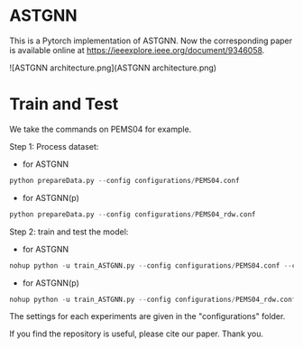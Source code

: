 # ASTGNN

This is a Pytorch implementation of ASTGNN. Now the corresponding paper is available online at https://ieeexplore.ieee.org/document/9346058.

![ASTGNN architecture.png](ASTGNN architecture.png)

# Train and Test

We take the commands on PEMS04 for example.

Step 1: Process dataset:

- for ASTGNN

```python
python prepareData.py --config configurations/PEMS04.conf
```

- for ASTGNN(p)

```python
python prepareData.py --config configurations/PEMS04_rdw.conf
```

Step 2: train and test the model:

- for ASTGNN

```python
nohup python -u train_ASTGNN.py --config configurations/PEMS04.conf --cuda=1 > pems04.out &
```

- for ASTGNN(p)

```python
nohup python -u train_ASTGNN.py --config configurations/PEMS04_rdw.conf --cuda=1 > pems04_rdw.out &
```

The settings for each experiments are given in the "configurations" folder.

If you find the repository is useful, please cite our paper. Thank you.